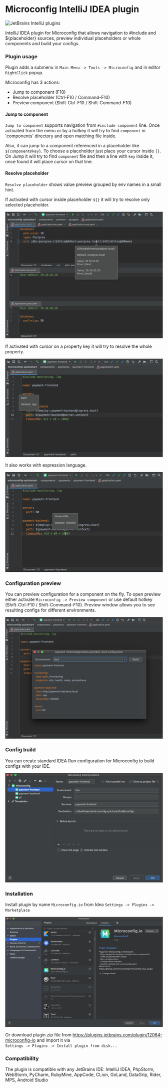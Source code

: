 # Microconfig IntelliJ IDEA plugin

![JetBrains IntelliJ plugins](https://img.shields.io/jetbrains/plugin/d/12064-microconfig-io?style=for-the-badge)


IntelliJ IDEA plugin for Microconfig that allows navigation to #include and ${placeholder} sources, preview individual placeholders or whole components and build your configs.

### Plugin usage
Plugin adds a submenu in `Main Menu -> Tools -> Microconfig` and in editor `RightClick` popup.

Microconfig has 3 actions:
- Jump to component (F10)
- Resolve placeholder (Ctrl-F10 / Command-F10)
- Preview component (Shift-Ctrl-F10 / Shift-Command-F10)

#### Jump to component

`Jump to component` supports navigation from `#include component` line. Once activated from the menu or by a hotkey 
it will try to find `component` in 'components' directory and open matching file inside.

Also, it can jump to a component referenced in a placeholder like `${component@key}`. To choose a placeholder just place your cursor inside `{}`.
On Jump it will try to find `component` file and then a line with `key` inside it, once found it will place cursor on that line.

#### Resolve placeholder

`Resolve placeholder` shows value preview grouped by env names in a small hint. 

If activated with cursor inside placeholder `${}` it will try to resolve only selected placeholder.

![resolve-placeholder](doc/resolve-placeholder.png)

If activated with cursor on a property key it will try to resolve the whole property.

![resolve-property](doc/resolve-property.png)

It also works with expression language.

![resolve-expression](doc/resolve-expression.png)

### Configuration preview
You can preview configuration for a component on the fly. To open preview either activate `Microconfig -> Preview component` or use default hotkey (Shift-Ctrl-F10 / Shift-Command-F10). 
Preview window allows you to see resulting configs for different environments. 
 
![preview](doc/preview.png)

### Config build
You can create standard IDEA Run configuration for Microconfig to build configs with your IDE.

![run](doc/run.png)

### Installation
Install plugin by name `Microconfig.io` from Idea `Settings -> Plugins -> Marketplace`

![preview](doc/install.png)

Or download plugin zip file from https://plugins.jetbrains.com/plugin/12064-microconfig-io and import it via <br> `Settings -> Plugins -> Install plugin from disk...`

### Compatibility
The plugin is compatible with any JetBrains IDE: IntelliJ IDEA,  PhpStorm,  WebStorm,  PyCharm,  RubyMine,  AppCode,  CLion, GoLand,  DataGrip,  Rider, MPS,  Android Studio
